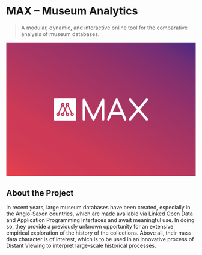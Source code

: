 # MAX – Museum Analytics
> A modular, dynamic, and interactive online tool for the comparative analysis of museum databases.

![](images/header.png)

## About the Project

In recent years, large museum databases have been created, especially in the Anglo-Saxon countries, which are made available via Linked Open Data and Application Programming Interfaces and await meaningful use. In doing so, they provide a previously unknown opportunity for an extensive empirical exploration of the history of the collections. Above all, their mass data character is of interest, which is to be used in an innovative process of Distant Viewing to interpret large-scale historical processes.
